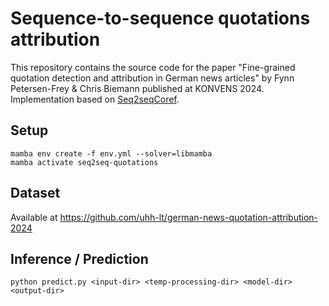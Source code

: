 # Sequence-to-sequence quotations attribution

This repository contains the source code for the paper "Fine-grained quotation detection and attribution in German news articles" by Fynn Petersen-Frey & Chris Biemann published at KONVENS 2024.
Implementation based on [Seq2seqCoref](https://github.com/WenzhengZhang/Seq2seqCoref).
 
## Setup

```
mamba env create -f env.yml --solver=libmamba
mamba activate seq2seq-quotations
```

## Dataset

Available at https://github.com/uhh-lt/german-news-quotation-attribution-2024


## Inference / Prediction

```
python predict.py <input-dir> <temp-processing-dir> <model-dir> <output-dir>
```

